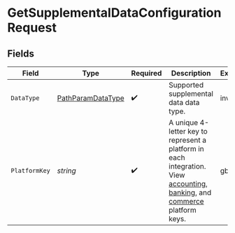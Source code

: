 # GetSupplementalDataConfigurationRequest


## Fields

| Field                                                                                                                                                                                                                                                                                                                                       | Type                                                                                                                                                                                                                                                                                                                                        | Required                                                                                                                                                                                                                                                                                                                                    | Description                                                                                                                                                                                                                                                                                                                                 | Example                                                                                                                                                                                                                                                                                                                                     |
| ------------------------------------------------------------------------------------------------------------------------------------------------------------------------------------------------------------------------------------------------------------------------------------------------------------------------------------------- | ------------------------------------------------------------------------------------------------------------------------------------------------------------------------------------------------------------------------------------------------------------------------------------------------------------------------------------------- | ------------------------------------------------------------------------------------------------------------------------------------------------------------------------------------------------------------------------------------------------------------------------------------------------------------------------------------------- | ------------------------------------------------------------------------------------------------------------------------------------------------------------------------------------------------------------------------------------------------------------------------------------------------------------------------------------------- | ------------------------------------------------------------------------------------------------------------------------------------------------------------------------------------------------------------------------------------------------------------------------------------------------------------------------------------------- |
| `DataType`                                                                                                                                                                                                                                                                                                                                  | [PathParamDataType](../../Models/Operations/PathParamDataType.md)                                                                                                                                                                                                                                                                           | :heavy_check_mark:                                                                                                                                                                                                                                                                                                                          | Supported supplemental data data type.                                                                                                                                                                                                                                                                                                      | invoices                                                                                                                                                                                                                                                                                                                                    |
| `PlatformKey`                                                                                                                                                                                                                                                                                                                               | *string*                                                                                                                                                                                                                                                                                                                                    | :heavy_check_mark:                                                                                                                                                                                                                                                                                                                          | A unique 4-letter key to represent a platform in each integration. View [accounting](https://docs.codat.io/integrations/accounting/overview#platform-keys), [banking](https://docs.codat.io/integrations/banking/overview#platform-keys), and [commerce](https://docs.codat.io/integrations/commerce/overview#platform-keys) platform keys. | gbol                                                                                                                                                                                                                                                                                                                                        |